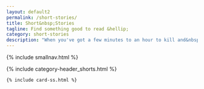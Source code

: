 ```yaml
---
layout: default2
permalink: /short-stories/
title: Short&nbsp;Stories
tagline: Find something good to read &hellip;
category: short-stories
description: "When you've got a few minutes to an hour to kill and&nbsp;need&nbsp;something&nbsp;to&nbsp;read:<br>SHORT&nbsp;STORIES that'll thrill! Read&nbsp;online&nbsp;or&nbsp;download&nbsp;FREE!"
---
```


<div class="{{ page.title }}">
  
  {% include smallnav.html %}
  
  {% include category-header_shorts.html %}

  <section class="card__container">

    {% include card-ss.html %}

  </section>


</div>
